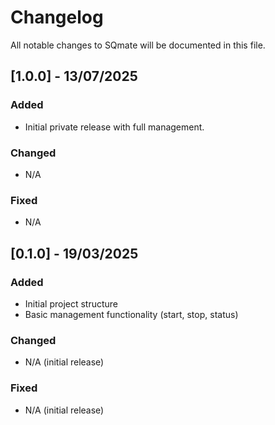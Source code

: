 # Changelog

All notable changes to SQmate will be documented in this file.

## [1.0.0] - 13/07/2025

### Added
- Initial private release with full management.

### Changed
- N/A

### Fixed
- N/A

## [0.1.0] - 19/03/2025

### Added
- Initial project structure
- Basic management functionality (start, stop, status)

### Changed
- N/A (initial release)

### Fixed
- N/A (initial release)